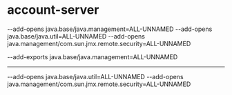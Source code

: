 # account-server


--add-opens java.base/java.management=ALL-UNNAMED --add-opens java.base/java.util=ALL-UNNAMED --add-opens java.management/com.sun.jmx.remote.security=ALL-UNNAMED

--add-exports java.base/java.management=ALL-UNNAMED

---------------


--add-opens java.base/java.util=ALL-UNNAMED --add-opens java.management/com.sun.jmx.remote.security=ALL-UNNAMED